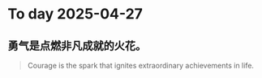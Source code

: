 
# To day 2025-04-27


## 勇气是点燃非凡成就的火花。
> Courage is the spark that ignites extraordinary achievements in life.

    